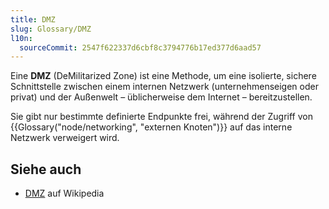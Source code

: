 ```yaml
---
title: DMZ
slug: Glossary/DMZ
l10n:
  sourceCommit: 2547f622337d6cbf8c3794776b17ed377d6aad57
---
```


Eine **DMZ** (DeMilitarized Zone) ist eine Methode, um eine isolierte, sichere Schnittstelle zwischen einem internen Netzwerk (unternehmenseigen oder privat) und der Außenwelt – üblicherweise dem Internet – bereitzustellen.

Sie gibt nur bestimmte definierte Endpunkte frei, während der Zugriff von {{Glossary("node/networking", "externen Knoten")}} auf das interne Netzwerk verweigert wird.

## Siehe auch

- [DMZ](<https://en.wikipedia.org/wiki/DMZ_(computing)>) auf Wikipedia
